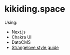 # kikiding.space

Using:

- Next.js
- Chakra UI
- DatoCMS
- [Strangelove style guide](https://github.com/strangelove-ventures/style-guide)
